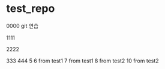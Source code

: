 # test_repo
0000
git 연습

1111

2222

333
444
5
6 from test1
7 from test1
8 from test2
10 from test2
